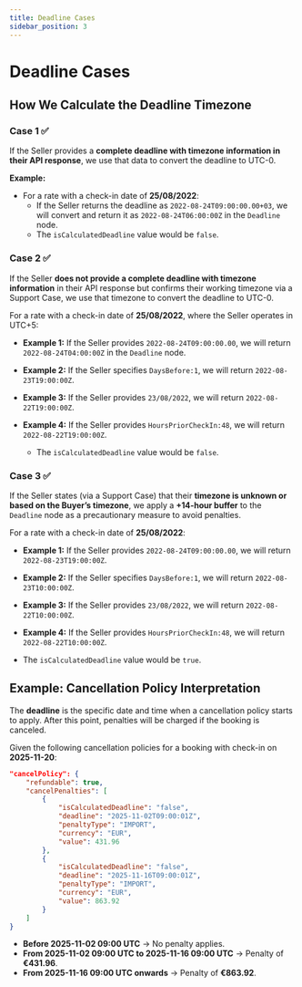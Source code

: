 ```yaml
---
title: Deadline Cases
sidebar_position: 3
---
```


# Deadline Cases

## How We Calculate the Deadline Timezone

### Case 1 ✅
If the Seller provides a **complete deadline with timezone information in their API response**, we use that data to convert the deadline to UTC-0.

**Example:**
- For a rate with a check-in date of **25/08/2022**:
  - If the Seller returns the deadline as `2022-08-24T09:00:00.00+03`, we will convert and return it as `2022-08-24T06:00:00Z` in the `Deadline` node.
  - The `isCalculatedDeadline` value would be `false`.

### Case 2 ✅
If the Seller **does not provide a complete deadline with timezone information** in their API response but confirms their working timezone via a Support Case, we use that timezone to convert the deadline to UTC-0.

For a rate with a check-in date of **25/08/2022**, where the Seller operates in UTC+5:

- **Example 1:** If the Seller provides `2022-08-24T09:00:00.00`, we will return `2022-08-24T04:00:00Z` in the `Deadline` node.
- **Example 2:** If the Seller specifies `DaysBefore:1`, we will return `2022-08-23T19:00:00Z`.
- **Example 3:** If the Seller provides `23/08/2022`, we will return `2022-08-22T19:00:00Z`.
- **Example 4:** If the Seller provides `HoursPriorCheckIn:48`, we will return `2022-08-22T19:00:00Z`.

  - The `isCalculatedDeadline` value would be `false`.

### Case 3 ✅
If the Seller states (via a Support Case) that their **timezone is unknown or based on the Buyer’s timezone**, we apply a **+14-hour buffer** to the `Deadline` node as a precautionary measure to avoid penalties.

For a rate with a check-in date of **25/08/2022**:

- **Example 1:** If the Seller provides `2022-08-24T09:00:00.00`, we will return `2022-08-23T19:00:00Z`.
- **Example 2:** If the Seller specifies `DaysBefore:1`, we will return `2022-08-23T10:00:00Z`.
- **Example 3:** If the Seller provides `23/08/2022`, we will return `2022-08-22T10:00:00Z`.
- **Example 4:** If the Seller provides `HoursPriorCheckIn:48`, we will return `2022-08-22T10:00:00Z`.

- The `isCalculatedDeadline` value would be `true`.

## Example: Cancellation Policy Interpretation

The **deadline** is the specific date and time when a cancellation policy starts to apply. After this point, penalties will be charged if the booking is canceled.

Given the following cancellation policies for a booking with check-in on **2025-11-20**:

```json
"cancelPolicy": {
    "refundable": true,
    "cancelPenalties": [
        {
            "isCalculatedDeadline": "false",
            "deadline": "2025-11-02T09:00:01Z",
            "penaltyType": "IMPORT",
            "currency": "EUR",
            "value": 431.96
        },
        {
            "isCalculatedDeadline": "false",
            "deadline": "2025-11-16T09:00:01Z",
            "penaltyType": "IMPORT",
            "currency": "EUR",
            "value": 863.92
        }
    ]
}
```

- **Before 2025-11-02 09:00 UTC** → No penalty applies.
- **From 2025-11-02 09:00 UTC to 2025-11-16 09:00 UTC** → Penalty of **€431.96**.
- **From 2025-11-16 09:00 UTC onwards** → Penalty of **€863.92**.
